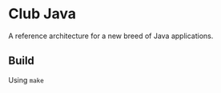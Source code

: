 # Club Java

A reference architecture for a new breed of Java applications.

## Build

Using ```make```